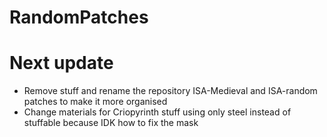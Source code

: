 # RandomPatches

# Next update

- Remove stuff and rename the repository ISA-Medieval and ISA-random patches to make it more organised
- Change materials for Criopyrinth stuff using only steel instead of stuffable because IDK how to fix the mask

